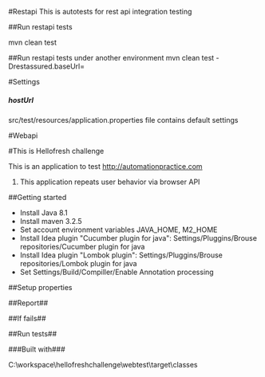 #Restapi
This is autotests for rest api integration testing

##Run restapi tests

mvn clean test

##Run restapi tests under another environment
mvn clean test -Drestassured.baseUrl=<url>

#Settings

##### hostUrl
src/test/resources/application.properties file contains default settings


#Webapi

#This is Hellofresh challenge

This is an application to test http://automationpractice.com
1. This application repeats user behavior via browser API


##Getting started
- Install Java 8.1
- Install maven 3.2.5
- Set account environment variables JAVA_HOME, M2_HOME
- Install Idea plugin "Cucumber plugin for java": Settings/Pluggins/Brouse repositories/Cucumber plugin for java
- Install Idea plugin "Lombok plugin": Settings/Pluggins/Brouse repositories/Lombok plugin for java
- Set Settings/Build/Compiller/Enable Annotation processing
 
##Setup properties

##Report##

##If fails##

##Run tests##

###Built with###

C:\workspace\hellofreshchallenge\webtest\target\classes

